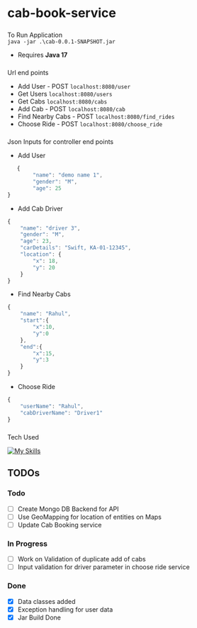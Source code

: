 # cab-book-service

#####
To Run Application
<br/>
```java -jar .\cab-0.0.1-SNAPSHOT.jar ```
* Requires **Java 17**<br/>


#####
Url end points
* Add User - POST 
```localhost:8080/user ```
* Get Users
```localhost:8080/users```
* Get Cabs
```localhost:8080/cabs```
* Add Cab - POST
```localhost:8080/cab ```
* Find Nearby Cabs - POST
```localhost:8080/find_rides ```
* Choose Ride - POST
``` localhost:8080/choose_ride ```


##### 
Json Inputs for controller end points
* Add User
```javascript
   {
        "name": "demo name 1",
        "gender": "M",
        "age": 25
}
```

* Add Cab Driver
```javascript
{
    "name": "driver 3",
    "gender": "M",
    "age": 23,
    "carDetails": "Swift, KA-01-12345",
    "location": {
        "x": 18,
        "y": 20
    }
}
```

* Find Nearby Cabs
```javascript
{
    "name": "Rahul",
    "start":{
        "x":10,
        "y":0
    },
    "end":{
        "x":15,
        "y":3
    }
}
```

* Choose Ride 
```javascript
{
    "userName": "Rahul",
    "cabDriverName": "Driver1"
}
```



#####
Tech Used

[![My Skills](https://skills.thijs.gg/icons?i=java,spring,idea&theme=light)](https://skills.thijs.gg)


## TODOs

### Todo
- [ ] Create Mongo DB Backend for API
- [ ] Use GeoMapping for location of entities on Maps
- [ ] Update Cab Booking service

### In Progress
- [ ] Work on Validation of duplicate add of cabs
- [ ] Input validation for driver parameter in choose ride service

### Done
- [x] Data classes added
- [x] Exception handling for user data
- [x] Jar Build Done

